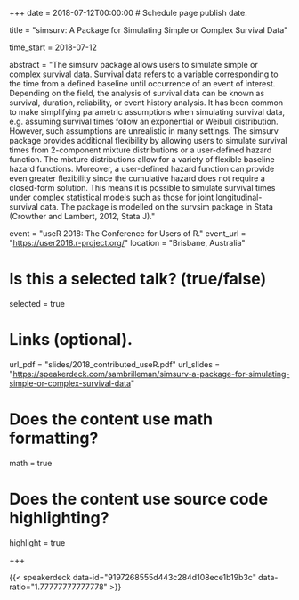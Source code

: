 +++
date = 2018-07-12T00:00:00  # Schedule page publish date.

title = "simsurv: A Package for Simulating Simple or Complex Survival Data"

time_start = 2018-07-12

abstract = "The simsurv package allows users to simulate simple or complex survival data. Survival data refers to a variable corresponding to the time from a defined baseline until occurrence of an event of interest. Depending on the field, the analysis of survival data can be known as survival, duration, reliability, or event history analysis. It has been common to make simplifying parametric assumptions when simulating survival data, e.g. assuming survival times follow an exponential or Weibull distribution. However, such assumptions are unrealistic in many settings. The simsurv package provides additional flexibility by allowing users to simulate survival times from 2-component mixture distributions or a user-defined hazard function. The mixture distributions allow for a variety of flexible baseline hazard functions. Moreover, a user-defined hazard function can provide even greater flexibility since the cumulative hazard does not require a closed-form solution. This means it is possible to simulate survival times under complex statistical models such as those for joint longitudinal-survival data. The package is modelled on the survsim package in Stata (Crowther and Lambert, 2012, Stata J)."

event = "useR 2018: The Conference for Users of R."
event_url = "https://user2018.r-project.org/"
location = "Brisbane, Australia"

# Is this a selected talk? (true/false)
selected = true

# Links (optional).
url_pdf = "slides/2018_contributed_useR.pdf"
url_slides = "https://speakerdeck.com/sambrilleman/simsurv-a-package-for-simulating-simple-or-complex-survival-data"

# Does the content use math formatting?
math = true

# Does the content use source code highlighting?
highlight = true

+++

{{< speakerdeck data-id="9197268555d443c284d108ece1b19b3c" data-ratio="1.77777777777778" >}}
